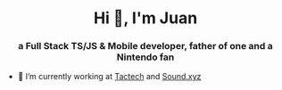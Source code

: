 <h1 align="center">Hi 👋, I'm Juan</h1>
<h3 align="center">a Full Stack TS/JS & Mobile developer, father of one and a Nintendo fan</h3>

- 🔭 I’m currently working at [Tactech](https://tactech.cl) and [Sound.xyz](https://www.sound.xyz/)

